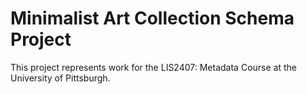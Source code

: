 # Minimalist Art Collection Schema Project

This project represents work for the LIS2407: Metadata Course at the University of Pittsburgh.
